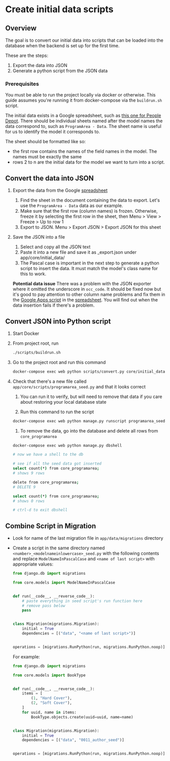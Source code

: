 # Create initial data scripts

## Overview

The goal is to convert our initial data into scripts that can be loaded into the database when the backend is set up for the first time.

These are the steps:

1. Export the data into JSON
1. Generate a python script from the JSON data

### Prerequisites

You must be able to run the project locally via docker or otherwise. This guide assumes you're running it from docker-compose via the `buildrun.sh` script.

The initial data exists in a Google spreadsheet, such as [this one for People Depot][pd-data-spreadsheet]. There should be individual sheets named after the model names the data correspond to, such as `ProgramArea - Data`. The sheet name is useful for us to identify the model it corresponds to.

The sheet should be formatted like so:

- the first row contains the names of the field names in the model. The names must be exactly the same
- rows 2 to n are the initial data for the model we want to turn into a script.

## Convert the data into JSON

1. Export the data from the Google [spreadsheet][pd-data-spreadsheet]

    1. Find the sheet in the document containing the data to export. Let's use the `ProgramArea - Data` data as our example.
    1. Make sure that the first row (column names) is frozen. Otherwise, freeze it by selecting the first row in the sheet, then Menu > View > Freeze > Up to row 1
    1. Export to JSON. Menu > Export JSON > Export JSON for this sheet

1. Save the JSON into a file

    1. Select and copy all the JSON text
    1. Paste it into a new file and save it as <ModelNameInPascalCase>\_export.json under app/core/initial_data/
    1. The Pascal case is important in the next step to generate a python script to insert the data. It must match the model's class name for this to work.

    **Potential data issue**
    There was a problem with the JSON exporter where it omitted the underscore in `occ_code`. It should be fixed now but it's good to pay attention to other column name problems and fix them in the [Google Apps script][apps-script] in the [spreadsheet][pd-data-spreadsheet]. You will find out when the data insertion fails if there's a problem.

## Convert JSON into Python script

1. Start Docker

1. From project root, run

    ```bash
    ./scripts/buildrun.sh
    ```

1. Go to the project root and run this command

    ```bash
    docker-compose exec web python scripts/convert.py core/initial_data/ProgramArea_export.json
    ```

1. Check that there's a new file called `app/core/scripts/programarea_seed.py` and that it looks correct

    1. You can run it to verify, but will need to remove that data if you care about restoring your local database state

    1. Run this command to run the script

    ```bash
    docker-compose exec web python manage.py runscript programarea_seed
    ```

    1. To remove the data, go into the database and delete all rows from `core_programarea`

    ```bash
    docker-compose exec web python manage.py dbshell

    # now we have a shell to the db

    # see if all the seed data got inserted
    select count(*) from core_programarea;
    # shows 9 rows

    delete from core_programarea;
    # DELETE 9

    select count(*) from core_programarea;
    # shows 0 rows

    # ctrl-d to exit dbshell
    ```

## Combine Script in Migration

- Look for name of the last migration file in `app/data/migrations` directory

- Create a script in the same directory named `<number>_<modelnameinlowercase>_seed.py` with the following contents and
    replace `ModelNameInPascalCase` and `<name of last script>` with appropriate values:

    ```py
    from django.db import migrations

    from core.models import ModelNameInPascalCase


    def run(__code__, __reverse_code__):
        # paste everything in seed script's run function here
        # remove pass below
        pass


    class Migration(migrations.Migration):
        initial = True
        dependencies = [("data", "<name of last script>")]


    operations = [migrations.RunPython(run, migrations.RunPython.noop)]
    ```

    For example:

    ```py
    from django.db import migrations

    from core.models import BookType


    def run(__code__, __reverse_code__):
        items = [
            (1, "Hard Cover"),
            (2, "Soft Cover"),
        ]
        for uuid, name in items:
            BookType.objects.create(uuid=uuid, name=name)


    class Migration(migrations.Migration):
        initial = True
        dependencies = [("data", "0011_author_seed")]


    operations = [migrations.RunPython(run, migrations.RunPython.noop)]
    ```

[apps-script]: https://thenewstack.io/how-to-convert-google-spreadsheet-to-json-formatted-text/#:~:text=To%20do%20this,%20click%20Extensions,save%20your%20work%20so%20far.
[pd-data-spreadsheet]: https://docs.google.com/spreadsheets/d/1x_zZ8JLS2hO-zG0jUocOJmX16jh-DF5dccrd_OEGNZ0/
